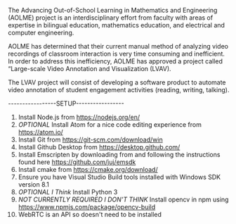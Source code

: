 The Advancing Out-of-School Learning in Mathematics and Engineering (AOLME) project is an interdisciplinary effort from faculty with areas of expertise in bilingual education, mathematics education, and electrical and computer engineering.

AOLME has determined that their current manual method of analyzing video recordings of classroom interaction is very time consuming and inefficient. In order to address this inefficiency, AOLME has approved a project called “Large-scale Video Annotation and Visualization (LVAV).

The LVAV project will consist of developing a software product to automate video annotation of student engagement activities (reading, writing, talking).

-----------------SETUP-----------------

1) Install Node.js from https://nodejs.org/en/
2) *OPTIONAL* Install Atom for a nice code editing experience from https://atom.io/
3) Install Git from https://git-scm.com/download/win
4) Install Github Desktop from https://desktop.github.com/
5) Install Emscripten by downloading from and following the instructions found here https://github.com/juj/emsdk
6) Install cmake from https://cmake.org/download/
7) Ensure you have Visual Studio Build tools installed with Windows SDK version 8.1
8) *OPTIONAL I Think* Install Python 3
9) *NOT CURRENTLY REQUIRED I DON'T THINK* Install opencv in npm using https://www.npmjs.com/package/opencv-build
10) WebRTC is an API so doesn't need to be installed
